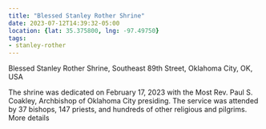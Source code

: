 ```yaml
---
title: "Blessed Stanley Rother Shrine"
date: 2023-07-12T14:39:32-05:00
location: {lat: 35.375800, lng: -97.49750}
tags:
- stanley-rother
---
```


Blessed Stanley Rother Shrine, Southeast 89th Street, Oklahoma City, OK, USA

The shrine was dedicated on February 17, 2023 with the Most Rev. Paul S. Coakley, Archbishop of Oklahoma City presiding. The service was attended by 37 bishops, 147 priests, and hundreds of other religious and pilgrims. More details
